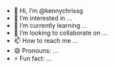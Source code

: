 - 👋 Hi, I’m @kennychrissg
- 👀 I’m interested in ...
- 🌱 I’m currently learning ...
- 💞️ I’m looking to collaborate on ...
- 📫 How to reach me ...
- 😄 Pronouns: ...
- ⚡ Fun fact: ...

<!---
kennychrissg/kennychrissg is a ✨ special ✨ repository because its `README.md` (this file) appears on your GitHub profile.
You can click the Preview link to take a look at your changes.
--->
